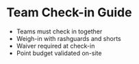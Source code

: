 # Team Check-in Guide

- Teams must check in together
- Weigh-in with rashguards and shorts
- Waiver required at check-in
- Point budget validated on-site